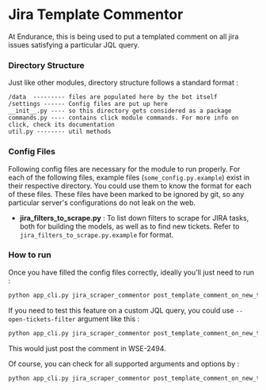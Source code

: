 # Jira Template Commentor

At Endurance, this is being used to put a templated comment on all jira issues satisfying a particular JQL query.

### Directory Structure
Just like other modules, directory structure follows a standard format : 

```
/data  --------- files are populated here by the bot itself
/settings ------ Config files are put up here
__init__.py ---- so this directory gets considered as a package
commands.py ---- contains click module commands. For more info on click, check its documentation
util.py -------- util methods
```

### Config Files

Following config files are necessary for the module to run properly. For each of the following files, example files (`some_config.py.example`) exist in their respective directory. You could use them to know the format for each of these files. These files have been marked to be ignored by git, so any particular server's configurations do not leak on the web.

- **jira_filters_to_scrape.py** : To list down filters to scrape for JIRA tasks, both for building the models, as well as to find new tickets. Refer to `jira_filters_to_scrape.py.example` for format.

### How to run

Once you have filled the config files correctly, ideally you'll just need to run : 

```bash
python app_cli.py jira_scraper_commentor post_template_comment_on_new_tickets
```

If you need to test this feature on a custom JQL query, you could use `--open-tickets-filter` argument like this : 

```bash
python app_cli.py jira_scraper_commentor post_template_comment_on_new_tickets --open-tickets-filter "project = WSE AND key = WSE-2494"
```
This would just post the comment in WSE-2494. 

Of course, you can check for all supported arguments and options by :

```bash
python app_cli.py jira_scraper_commentor post_template_comment_on_new_tickets --help
```

